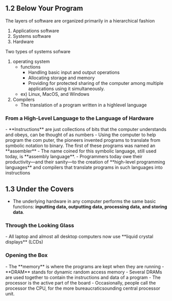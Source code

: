 1.2 Below Your Program
------------

The layers of software are organized primarily in a hierarchical fashion
1. Applications software 
2. Systems software
3. Hardware

Two types of systems sofware
1. operating system
	-  functions
		- Handling basic input and output operations
		- Allocating storage and memory
		-  Providing for protected sharing of the computer among multiple applications using it simultaneously. 
	- ex) Linux, MacOS, and Windows 
2. Compilers
	- The translation of a program written in a high­level language

<h3> From a High-Level Language to the Language of Hardware </h3> 
-  **Instructions** are just collections of bits that the computer understands and obeys, can be thought of as numbers
-  Using the computer to help program the com puter, the pioneers invented programs to translate from symbolic notation to binary. The first of these programs was named an **assembler**
- The name coined for this symbolic language, still used today, is **assembly language**. 
- Programmers today owe their productivity—and their sanity—to the creation of **high-level programming languages** and compilers that translate programs in such languages into instructions

1.3 Under the Covers
------------
- The underlying hardware in any computer performs the same basic functions: **inputting data, outputting data, processing data, and storing data**.

<h3> Through the Looking Glass </h3>
-  All laptop and almost all desktop computers now use **liquid crystal displays** (LCDs)

<h3> Opening the Box </h3>
- The **memory** is where the programs are kept when they are running
- **DRAM** stands for dynamic random access memory
	- Several DRAMs are used together to contain the instructions and data of a program
- The processor is the active part of the board
- Occasionally, people call the processor the CPU, for the more bureaucratic­sounding central processor unit. 
